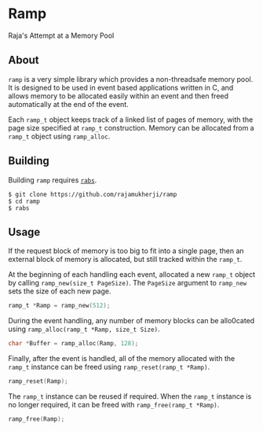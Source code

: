 # Ramp
Raja's Attempt at a Memory Pool

## About

`ramp` is a very simple library which provides a non-threadsafe memory pool.
It is designed to be used in event based applications written in C, and allows memory to be allocated easily within an event and then freed automatically at the end of the event.

Each `ramp_t` object keeps track of a linked list of pages of memory, with the page size specified at `ramp_t` construction.
Memory can be allocated from a `ramp_t` object using `ramp_alloc`.

## Building

Building `ramp` requires [`rabs`](http://github.com/wrapl/rabs).

```
$ git clone https://github.com/rajamukherji/ramp
$ cd ramp
$ rabs
```

## Usage

If the request block of memory is too big to fit into a single page, then an external block of memory is allocated, but still tracked within the `ramp_t`.

At the beginning of each handling each event, allocated a new `ramp_t` object by calling `ramp_new(size_t PageSize)`.
The `PageSize` argument to `ramp_new` sets the size of each new page.

```c
ramp_t *Ramp = ramp_new(512);
```

During the event handling, any number of memory blocks can be allo0cated using `ramp_alloc(ramp_t *Ramp, size_t Size)`.

```c
char *Buffer = ramp_alloc(Ramp, 128);
```

Finally, after the event is handled, all of the memory allocated with the `ramp_t` instance can be freed using `ramp_reset(ramp_t *Ramp)`.

```c
ramp_reset(Ramp);
```

The `ramp_t` instance can be reused if required.
When the `ramp_t` instance is no longer required, it can be freed with `ramp_free(ramp_t *Ramp)`.

```c
ramp_free(Ramp);
```


